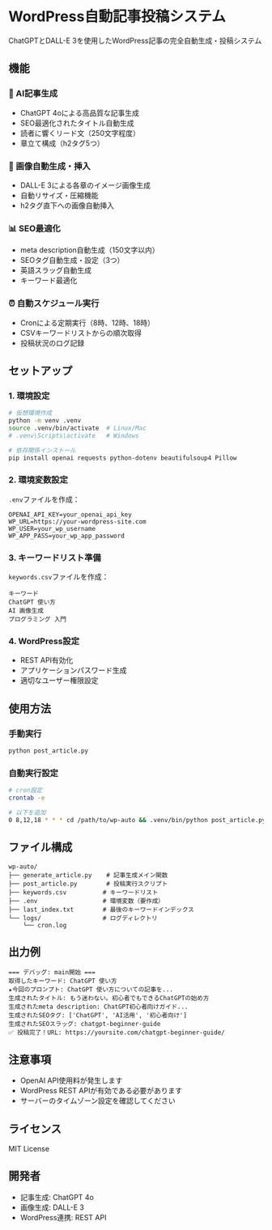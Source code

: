 # WordPress自動記事投稿システム

ChatGPTとDALL-E 3を使用したWordPress記事の完全自動生成・投稿システム

## 機能

### 🤖 AI記事生成
- ChatGPT 4oによる高品質な記事生成
- SEO最適化されたタイトル自動生成
- 読者に響くリード文（250文字程度）
- 章立て構成（h2タグ5つ）

### 🎨 画像自動生成・挿入
- DALL-E 3による各章のイメージ画像生成
- 自動リサイズ・圧縮機能
- h2タグ直下への画像自動挿入

### 📊 SEO最適化
- meta description自動生成（150文字以内）
- SEOタグ自動生成・設定（3つ）
- 英語スラッグ自動生成
- キーワード最適化

### ⏰ 自動スケジュール実行
- Cronによる定期実行（8時、12時、18時）
- CSVキーワードリストからの順次取得
- 投稿状況のログ記録

## セットアップ

### 1. 環境設定

```bash
# 仮想環境作成
python -m venv .venv
source .venv/bin/activate  # Linux/Mac
# .venv\Scripts\activate   # Windows

# 依存関係インストール
pip install openai requests python-dotenv beautifulsoup4 Pillow
```

### 2. 環境変数設定

`.env`ファイルを作成：

```env
OPENAI_API_KEY=your_openai_api_key
WP_URL=https://your-wordpress-site.com
WP_USER=your_wp_username
WP_APP_PASS=your_wp_app_password
```

### 3. キーワードリスト準備

`keywords.csv`ファイルを作成：

```csv
キーワード
ChatGPT 使い方
AI 画像生成
プログラミング 入門
```

### 4. WordPress設定

- REST API有効化
- アプリケーションパスワード生成
- 適切なユーザー権限設定

## 使用方法

### 手動実行
```bash
python post_article.py
```

### 自動実行設定
```bash
# cron設定
crontab -e

# 以下を追加
0 8,12,18 * * * cd /path/to/wp-auto && .venv/bin/python post_article.py >> logs/cron.log 2>&1
```

## ファイル構成

```
wp-auto/
├── generate_article.py    # 記事生成メイン関数
├── post_article.py        # 投稿実行スクリプト
├── keywords.csv          # キーワードリスト
├── .env                  # 環境変数（要作成）
├── last_index.txt        # 最後のキーワードインデックス
└── logs/                 # ログディレクトリ
    └── cron.log
```

## 出力例

```
=== デバッグ: main開始 ===
取得したキーワード: ChatGPT 使い方
★今回のプロンプト: ChatGPT 使い方についての記事を...
生成されたタイトル: もう迷わない。初心者でもできるChatGPTの始め方
生成されたmeta description: ChatGPT初心者向けガイド...
生成されたSEOタグ: ['ChatGPT', 'AI活用', '初心者向け']
生成されたSEOスラッグ: chatgpt-beginner-guide
✅ 投稿完了！URL: https://yoursite.com/chatgpt-beginner-guide/
```

## 注意事項

- OpenAI API使用料が発生します
- WordPress REST APIが有効である必要があります
- サーバーのタイムゾーン設定を確認してください

## ライセンス

MIT License

## 開発者

- 記事生成: ChatGPT 4o
- 画像生成: DALL-E 3
- WordPress連携: REST API 
